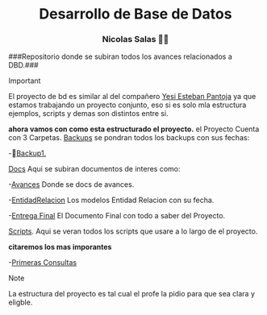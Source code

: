 <h1 align="center">  Desarrollo de Base de Datos  </h1>
<h3 align="center"> Nicolas Salas 👨‍🏫 </h3>
###Repositorio donde se subiran todos los avances relacionados a DBD.###

> [!IMPORTANT]
> El proyecto de bd es similar al del compañero [Yesi Esteban Pantoja](https://github.com/EstP19/Desarrollo_BD_5-) ya que estamos trabajando un proyecto conjunto, eso si es solo mla estructura ejemplos, scripts y demas son distintos entre si.

**ahora vamos con como esta estructurado el proyecto.**
el Proyecto Cuenta con 3 Carpetas.
[Backups](https://github.com/Nick0oo/DBD_Proyecto/tree/main/Backup) se pondran todos los backups con sus fechas:

-🧵[Backup1.](https://github.com/Nick0oo/DBD_Proyecto/blob/main/Backup/backup_2024_09_04.sql)

[Docs](https://github.com/Nick0oo/DBD_Proyecto/tree/main/Docs) Aqui se subiran documentos de interes como:

-[Avances](https://github.com/Nick0oo/DBD_Proyecto/tree/main/Docs/Documentacion%20Avances) Donde se docs de avances.

-[EntidadRelacion](https://github.com/Nick0oo/DBD_Proyecto/tree/main/Docs/EntidadRelacion) Los modelos Entidad Relacion con su fecha.

-[Entrega Final](https://github.com/Nick0oo/DBD_Proyecto/blob/main/Docs/Final.docx) El Documento Final con todo a saber del Proyecto.

[Scripts](https://github.com/Nick0oo/DBD_Proyecto/tree/main/Scipts). Aqui se veran todos los scripts que usare a lo largo de el proyecto.

**citaremos los mas imporantes**

-[Primeras Consultas](https://github.com/Nick0oo/DBD_Proyecto/blob/main/Scipts/Consultas_1.sql)

> [!NOTE]
>La estructura del proyecto es tal cual el profe la pidio para que sea clara y eligble.

